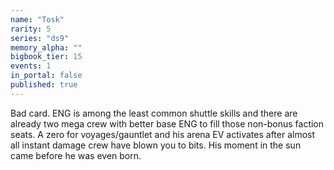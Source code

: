```yaml
---
name: "Tosk"
rarity: 5
series: "ds9"
memory_alpha: ""
bigbook_tier: 15
events: 1
in_portal: false
published: true
---
```


Bad card. ENG is among the least common shuttle skills and there are already two mega crew with better base ENG to fill those non-bonus faction seats. A zero for voyages/gauntlet and his arena EV activates after almost all instant damage crew have blown you to bits. His moment in the sun came before he was even born.
